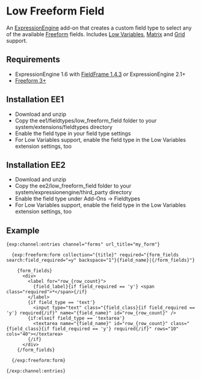 # Low Freeform Field

An [ExpressionEngine](http://expressionengine.com/) add-on that creates a custom field type to select any of the available [Freeform](http://www.solspace.com/software/detail/freeform/) fields. Includes [Low Variables](http://gotolow.com/addons/low-variables), [Matrix](http://pixelandtonic.com/matrix) and [Grid](http://ellislab.com/expressionengine/user-guide/modules/channel/grid.html) support.

## Requirements

- ExpressionEngine 1.6 with [FieldFrame 1.4.3](http://pixelandtonic.com/fieldframe) *or* ExpressionEngine 2.1+
- [Freeform 3+](http://www.solspace.com/software/detail/freeform/)

## Installation EE1

- Download and unzip
- Copy the ee1/fieldtypes/low_freeform_field folder to your system/extensions/fieldtypes directory
- Enable the field type in your field type settings
- For Low Variables support, enable the field type in the Low Variables extension settings, too

## Installation EE2

- Download and unzip
- Copy the ee2/low_freeform_field folder to your system/expressionengine/third_party directory
- Enable the field type under Add-Ons &rarr; Fieldtypes
- For Low Variables support, enable the field type in the Low Variables extension settings, too

## Example

    {exp:channel:entries channel="forms" url_title="my_form"}

      {exp:freeform:form collection="{title}" required="{form_fields search:field_required="=y" backspace="1"}{field_name}|{/form_fields}"}

        {form_fields}
          <div>
            <label for="row_{row_count}">
              {field_label}{if field_required == 'y'} <span class="required">*</span>{/if}
            </label>
            {if field_type == 'text'}
              <input type="text" class="{field_class}{if field_required == 'y'} required{/if}" name="{field_name}" id="row_{row_count}" />
            {if:elseif field_type == 'textarea'}
              <textarea name="{field_name}" id="row_{row_count}" class="{field_class}{if field_required == 'y'} required{/if}" rows="10" cols="40"></textarea>
            {/if}
          </div>
        {/form_fields}

      {/exp:freeform:form}

    {/exp:channel:entries}
